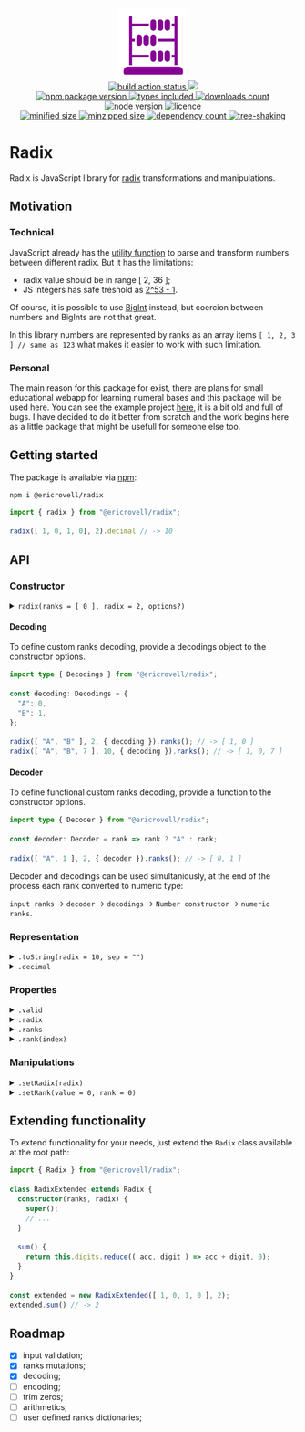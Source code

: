 <div align="center">
  <img
    alt="Abacus as symbol of representing numbers in different bases"
    src="assets/logo.svg"
    width="125px"
    height="125px"
    padding="25px"
  />
</div>

<div align="center">
  <a href="https://github.com/EricRovell/radix/actions">
    <img alt="build action status" src="https://github.com/EricRovell/radix/workflows/build/badge.svg" />
  </a>
  <a href="https://codecov.io/gh/EricRovell/radix">
    <img src="https://codecov.io/gh/EricRovell/radix/branch/main/graph/badge.svg?token=FHC119ASN8"/>
  </a>
</div>

<div align="center">
  <a href="https://www.npmjs.com/package/@ericrovell/radix">
    <img alt="npm package version" src="https://badgen.net/npm/v/@ericrovell/radix/" />
  </a>
  <a href="https://www.npmjs.com/package/@ericrovell/radix">
    <img alt="types included" src="https://badgen.net/npm/types/@ericrovell/radix/" />
  </a>
  <a href="https://www.npmjs.com/package/@ericrovell/radix">
    <img alt="downloads count" src="https://badgen.net/npm/dt/@ericrovell/radix/" />
  </a>
  <a href="https://www.npmjs.com/package/@ericrovell/radix">
    <img alt="node version" src="https://badgen.net/npm/node/@ericrovell/radix/" />
  </a>
  <a href="https://www.npmjs.com/package/@ericrovell/radix">
    <img alt="licence" src="https://badgen.net/npm/license/@ericrovell/radix/" />
  </a>
</div>

<div align="center">
  <a href="https://bundlephobia.com/package/@ericrovell/radix">
    <img alt="minified size" src="https://badgen.net/bundlephobia/min/@ericrovell/radix/" />
  </a>
  <a href="https://bundlephobia.com/package/@ericrovell/radix">
    <img alt="minzipped size" src="https://badgen.net/bundlephobia/minzip/@ericrovell/radix/" />
  </a>
  <a href="https://bundlephobia.com/package/@ericrovell/radix">
    <img alt="dependency count" src="https://badgen.net/bundlephobia/dependency-count/@ericrovell/radix/" />
  </a>
  <a href="https://bundlephobia.com/package/@ericrovell/radix">
    <img alt="tree-shaking" src="https://badgen.net/bundlephobia/tree-shaking/@ericrovell/radix/" />
  </a>
</div>

# Radix

Radix is JavaScript library for [radix](https://en.wikipedia.org/wiki/Radix) transformations and manipulations.

## Motivation

### Technical

JavaScript already has the [utility function](https://developer.mozilla.org/en-US/docs/Web/JavaScript/Reference/Global_Objects/parseInt) to parse and transform numbers between different radix. But it has the limitations:

- radix value should be in range [ 2, 36 ];
- JS integers has safe treshold as [2^53 - 1](https://developer.mozilla.org/en-US/docs/Web/JavaScript/Reference/Global_Objects/Number/isSafeInteger).

Of course, it is possible to use [BigInt](https://developer.mozilla.org/en-US/docs/Web/JavaScript/Reference/Global_Objects/BigInt) instead, but coercion between numbers and BigInts are not that great.

In this library numbers are represented by ranks as an array items `[ 1, 2, 3 ] // same as 123` what makes it easier to work with such limitation.

### Personal

The main reason for this package for exist, there are plans for small educational webapp for learning numeral bases and this package will be used here. You can see the example project [here](https://numbers-i76mhuwte.now.sh/en/welcome), it is a bit old and full of bugs. I have decided to do it better from scratch and the work begins here as a little package that might be usefull for someone else too.

## Getting started

The package is available via [npm](https://www.npmjs.com/package/@ericrovell/radix):

```
npm i @ericrovell/radix
```

```ts
import { radix } from "@ericrovell/radix";

radix([ 1, 0, 1, 0], 2).decimal // -> 10
```

## API

### Constructor

<details>
  <summary>
    <code>radix(ranks = [ 0 ], radix = 2, options?)</code>
  </summary>

  Constructs a number from given ranks and specified radix.
  The input is validated, more about the validation rules in `.valid` property description.

  In case of invalid input the fallback is number 0 in binary system.

  ```ts
  radix().asDecimal                           // -> 0
  radix([ 1, 0, 0 ]).asDecimal                // -> 4
  radix([ 1, 0, 0, 1, 1, 0, 1 ], 2).asDecimal // -> 77
  radix([ 5, 0 ], 2).asDecimal                // -> 0, invalid input
  ```
</details>

#### Decoding

To define custom ranks decoding, provide a decodings object to the constructor options.

```ts
import type { Decodings } from "@ericrovell/radix";

const decoding: Decodings = {
  "A": 0,
  "B": 1,
};

radix([ "A", "B" ], 2, { decoding }).ranks(); // -> [ 1, 0 ]
radix([ "A", "B", 7 ], 10, { decoding }).ranks(); // -> [ 1, 0, 7 ]
```

#### Decoder

To define functional custom ranks decoding, provide a function to the constructor options. 

```ts
import type { Decoder } from "@ericrovell/radix";

const decoder: Decoder = rank => rank ? "A" : rank;

radix([ "A", 1 ], 2, { decoder }).ranks(); // -> [ 0, 1 ]
```

Decoder and decodings can be used simultaniously, at the end of the process each rank converted to numeric type:

`input ranks` -> `decoder` -> `decodings` -> `Number constructor` -> `numeric ranks`.

### Representation

<details>
  <summary>
    <code>.toString(radix = 10, sep = "")</code>
  </summary>

  Constructs a string representation with specified radix and separator.

  ```ts
  radix([ 1, 0, 1, 0 ], 2).toString()       // -> "10"
  radix([ 1, 0, 1, 0 ], 2).toString(8)      // -> "12"
  radix([ 1, 0, 1, 0 ], 2).toString(8, ",") // -> "1,2"
  ```
</details>

<details>
  <summary>
    <code>.decimal</code>
  </summary>

  Returns the numeric decimal representation.

  ```ts
  radix([ 1, 0, 1, 0 ], 2).decimal // -> 10
  radix([ 2, 4, 5 ], 8).decimal    // -> 165
  ```

  Do not use if the decimal value exceed the safe integer value as it returns `Number` instance, not `BigInt`.
  Instead, create `BigInt` instances from string representation:

  ```ts
  const numberAsString = radix([ 2, 0, 1 ], 100).toString(10);
  const number = BigInt(numberAsString);
  ```
</details>

### Properties

<details>
  <summary>
    <code>.valid</code>
  </summary>

  Returns the boolean indicating whether or not the input was valid.

  Radix should be positive integer equal or larger than 2. Unary base system's are not supported.
  It complicated the code too much and too primitive to be practical.

  Each rank should be non-negative integer and have a value less than radix.

  ```ts
  radix([ 1, 1, 0 ], 2).valid    // -> true
  radix([ 0, 1, 2, 8 ], 8).valid // -> false, rank can't be 8 for the base 8
  radix([ 1, 1, 0 ], 2).valid    // -> true
  radix([ 1, 1, 0 ], 1.5).valid  // -> false, radix should be an integer
  radix([ 0, 1, 2, 8 ], 0).valid // -> false, radix should be a positive integer
  ```
</details>

<details>
  <summary>
    <code>.radix</code>
  </summary>

  Returns number's [radix](https://en.wikipedia.org/wiki/Radix) value.

  ```ts
  radix([ 1, 0, 1], 2).radix // -> 2
  ```
</details>

<details>
  <summary>
    <code>.ranks</code>
  </summary>

  Returns ranks the number consists of.

  ```ts
  radix([ 1, 0, 1], 2).ranks // -> [ 1, 0, 1 ]
  ```
</details>

<details>
  <summary>
    <code>.rank(index)</code>
  </summary>

  Returns the rank value at specified index.

	Index is tied to the rank's power:

  [1 (index = 2), 2 (index = 1), 3 (index = 0) ], as 123 = 1 * 10^2 + 2 * 10^1 + 3 * 10^0.

  ```ts
  const number = radix([ 5, 4, 3, 2, 1 ], 2)

  number.rank(0); // -> 1
  number.rank(3); // -> 4
  ```
</details>

### Manipulations

<details>
  <summary>
    <code>.setRadix(radix)</code>
  </summary>

  Changes the number's radix and returns a new `Radix` instance.

  ```ts
  radix([ 1, 0, 1, 0 ], 2).setRadix(10) // [ 1, 0 ]
  radix([ 1, 0, 1, 0 ], 2).setRadix(8)  // [ 1, 2 ]
  radix([ 1, 0, 1, 0 ], 2).setRadix(2)  // [ 1, 0, 1, 0 ]
  ```
</details>

<details>
  <summary>
    <code>.setRank(value = 0, rank = 0)</code>
  </summary>

  Changes the value of specific rank and returns the number as new `Radix` instance.

  ```ts
  radix([ 1, 0, 1 ], 2).setRank(0).ranks                      // -> [ 1, 0, 0 ]);
  radix([ 1, 0, 1 ], 2).setRank(1, 1).ranks                   // -> [ 1, 1, 1 ]);
  radix([ 4, 0, 5, 7 ], 8).setRank(7, 3).ranks                // -> [ 7, 0, 5, 7 ]);
  radix([ 1, 0, 1, 0, 1, 1, 1, 0, 1 ], 2).setRank(1, 5).ranks // -> [ 1, 0, 1, 1, 1, 1, 1, 0, 1 ]);
  ```

  Note: remember, that ranks and array indexes have the reversed order. Ranks order increments to the left:

  123 = 1 * 10^**2** + 2 * 10^**1** + 3 * 10^**0**
</details>

## Extending functionality

To extend functionality for your needs, just extend the `Radix` class available at the root path:

```ts
import { Radix } from "@ericrovell/radix";

class RadixExtended extends Radix {
  constructor(ranks, radix) {
    super();
    // ...
  }

  sum() {
    return this.digits.reduce(( acc, digit ) => acc + digit, 0);
  }
}

const extended = new RadixExtended([ 1, 0, 1, 0 ], 2);
extended.sum() // -> 2
```

## Roadmap

- [x] input validation;
- [x] ranks mutations;
- [x] decoding;
- [ ] encoding;
- [ ] trim zeros;
- [ ] arithmetics;
- [ ] user defined ranks dictionaries;